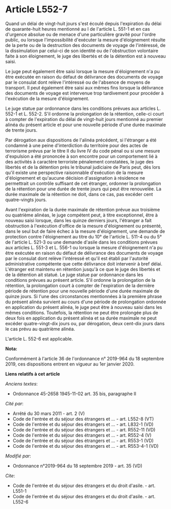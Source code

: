 # Article L552-7

Quand un délai de vingt-huit jours s'est écoulé depuis l'expiration du délai de quarante-huit heures mentionné au I de
l'article L. 551-1 et en cas d'urgence absolue ou de menace d'une particulière gravité pour l'ordre public, ou lorsque
l'impossibilité d'exécuter la mesure d'éloignement résulte de la perte ou de la destruction des documents de voyage de
l'intéressé, de la dissimulation par celui-ci de son identité ou de l'obstruction volontaire faite à son éloignement, le juge
des libertés et de la détention est à nouveau saisi. 

Le juge peut également être saisi lorsque la mesure d'éloignement n'a pu être exécutée en raison du défaut de délivrance des
documents de voyage par le consulat dont relève l'intéressé ou de l'absence de moyens de transport. Il peut également être
saisi aux mêmes fins lorsque la délivrance des documents de voyage est intervenue trop tardivement pour procéder à
l'exécution de la mesure d'éloignement. 

Le juge statue par ordonnance dans les conditions prévues aux articles L. 552-1 et L. 552-2. S'il ordonne la prolongation de
la rétention, celle-ci court à compter de l'expiration du délai de vingt-huit jours mentionné au premier alinéa du présent
article et pour une nouvelle période d'une durée maximale de trente jours. 

Par dérogation aux dispositions de l'alinéa précédent, si l'étranger a été condamné à une peine d'interdiction du territoire
pour des actes de terrorisme prévus par le titre II du livre IV du code pénal ou si une mesure d'expulsion a été prononcée à
son encontre pour un comportement lié à des activités à caractère terroriste pénalement constatées, le juge des libertés et
de la détention près le   tribunal judiciaire de Paris peut, dès lors qu'il existe une perspective raisonnable d'exécution de
la mesure d'éloignement et qu'aucune décision d'assignation à résidence ne permettrait un contrôle suffisant de cet étranger,
ordonner la prolongation de la rétention pour une durée de trente jours qui peut être renouvelée. La durée maximale de la
rétention ne doit, dans ce cas, pas excéder cent quatre-vingts jours. 

Avant l'expiration de la durée maximale de rétention prévue aux troisième ou quatrième alinéas, le juge compétent peut, à
titre exceptionnel, être à nouveau saisi lorsque, dans les quinze derniers jours, l'étranger a fait obstruction à l'exécution
d'office de la mesure d'éloignement ou présenté, dans le seul but de faire échec à la mesure d'éloignement, une demande de
protection contre l'éloignement au titre du 10° de l'article L. 511-4 ou du 5° de l'article L. 521-3 ou une demande d'asile
dans les conditions prévues aux articles L. 551-3 et L. 556-1 ou lorsque la mesure d'éloignement n'a pu être exécutée en
raison du défaut de délivrance des documents de voyage par le consulat dont relève l'intéressé et qu'il est établi par
l'autorité administrative compétente que cette délivrance doit intervenir à bref délai. L'étranger est maintenu en rétention
jusqu'à ce que le juge des libertés et de la détention ait statué. Le juge statue par ordonnance dans les conditions prévues
au présent article. S'il ordonne la prolongation de la rétention, la prolongation court à compter de l'expiration de la
dernière période de rétention pour une nouvelle période d'une durée maximale de quinze jours. Si l'une des circonstances
mentionnées à la première phrase du présent alinéa survient au cours d'une période de prolongation ordonnée en application du
présent alinéa, le juge peut être à nouveau saisi dans les mêmes conditions. Toutefois, la rétention ne peut être prolongée
plus de deux fois en application du présent alinéa et sa durée maximale ne peut excéder quatre-vingt-dix jours ou, par
dérogation, deux cent-dix jours dans le cas prévu au quatrième alinéa. 

L'article L. 552-6 est applicable.

**Nota:**

Conformément à l'article 36 de l'ordonnance n° 2019-964 du 18 septembre 2019, ces dispositions entrent en vigueur au 1er
janvier 2020.

**Liens relatifs à cet article**

_Anciens textes_:

  - Ordonnance 45-2658 1945-11-02 art. 35 bis, paragraphe II

_Cité par_:

  - Arrêté du 30 mars 2011 - art. 2 (V)
  - Code de l'entrée et du séjour des étrangers et ... - art. L552-8 (VT)
  - Code de l'entrée et du séjour des étrangers et ... - art. L832-1 (VD)
  - Code de l'entrée et du séjour des étrangers et ... - art. R552-11 (VD)
  - Code de l'entrée et du séjour des étrangers et ... - art. R552-4 (V)
  - Code de l'entrée et du séjour des étrangers et ... - art. R553-1 (VD)
  - Code de l'entrée et du séjour des étrangers et ... - art. R553-4-1 (VD)

_Modifié par_:

  - Ordonnance n°2019-964 du 18 septembre 2019 - art. 35 (VD)

_Cite_:

  - Code de l'entrée et du séjour des étrangers et du droit d'asile. - art. L551-1
  - Code de l'entrée et du séjour des étrangers et du droit d'asile. - art. L552-6
